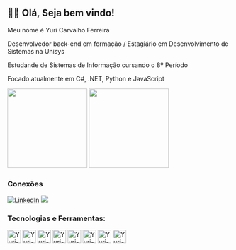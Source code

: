 ## 👨‍💻 Olá, Seja bem vindo!

Meu nome é Yuri Carvalho Ferreira

Desenvolvedor back-end em formação / Estagiário em Desenvolvimento de Sistemas na Unisys

Estudande de Sistemas de Informação cursando o 8º Período 

Focado atualmente em C#, .NET, Python e JavaScript

<div>
  
  <img height="180cm" src="https://github-readme-stats.vercel.app/api?username=Yuri-Ferreira-27&show_icons=true&theme=dark"/>
  <img height="180cm" src="https://github-readme-stats.vercel.app/api/top-langs/?username=Yuri-Ferreira-27&layout=compact&theme=dark"/>

</div>

### Conexões
[![LinkedIn](https://img.shields.io/badge/LinkedIn-0077B5?style=for-the-badge&logo=linkedin&logoColor=white)](https:///www.linkedin.com/in/yuriferreira362709/)
<a href = "mailto:yuricarvalho2616@gmail.com"><img src="https://img.shields.io/badge/-Gmail-%23333?style=for-the-badge&logo=gmail&logoColor=white" target="_blank"></a>

### Tecnologias e Ferramentas:
<div>
  <img align="center" alt="Yuri-html" height="30" widht="40" src="https://cdn.jsdelivr.net/gh/devicons/devicon/icons/html5/html5-original.svg""/>
  <img align="center" alt="Yuri-css" height="30" widht="40" src="https://cdn.jsdelivr.net/gh/devicons/devicon/icons/css3/css3-original.svg"/>
  <img align="center" alt="Yuri-C#" height="30" widht="40" src="https://cdn.jsdelivr.net/gh/devicons/devicon/icons/csharp/csharp-original.svg"/>
  <img align="center" alt="Yuri-Python" height="30" widht="40" src="https://cdn.jsdelivr.net/gh/devicons/devicon/icons/python/python-original-wordmark.svg"/>
  <img align="center" alt="Yuri-JavaScript" height="30" widht="40" src="https://cdn.jsdelivr.net/gh/devicons/devicon/icons/javascript/javascript-original.svg"/>
  <img align="center" alt="Yuri-C" height="30" widht="40" src="https://cdn.jsdelivr.net/gh/devicons/devicon/icons/c/c-original.svg"/>
  <img align="center" alt="Yuri-VisualStudio" height="30" widht="40" src="https://cdn.jsdelivr.net/gh/devicons/devicon/icons/visualstudio/visualstudio-plain.svg"/>       <img align="center" alt="Yuri-PyCharm" height="30" widht="40" src="https://cdn.jsdelivr.net/gh/devicons/devicon/icons/pycharm/pycharm-original.svg"/>                                                                                                                       

</div>
